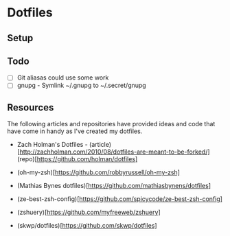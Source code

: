 # Dotfiles

## Setup


## Todo
* [ ] Git aliasas could use some work
* [ ] gnupg - Symlink ~/.gnupg to ~/.secret/gnupg

## Resources
The following articles and repositories have provided ideas and code that have come in handy as I've created my dotfiles.

* Zach Holman's Dotfiles - (article)[http://zachholman.com/2010/08/dotfiles-are-meant-to-be-forked/] (repo)[https://github.com/holman/dotfiles]
* (oh-my-zsh)[https://github.com/robbyrussell/oh-my-zsh]
* (Mathias Bynes dotfiles)[https://github.com/mathiasbynens/dotfiles]

* (ze-best-zsh-config)[https://github.com/spicycode/ze-best-zsh-config]
* (zshuery)[https://github.com/myfreeweb/zshuery]
* (skwp/dotfiles)[https://github.com/skwp/dotfiles]
